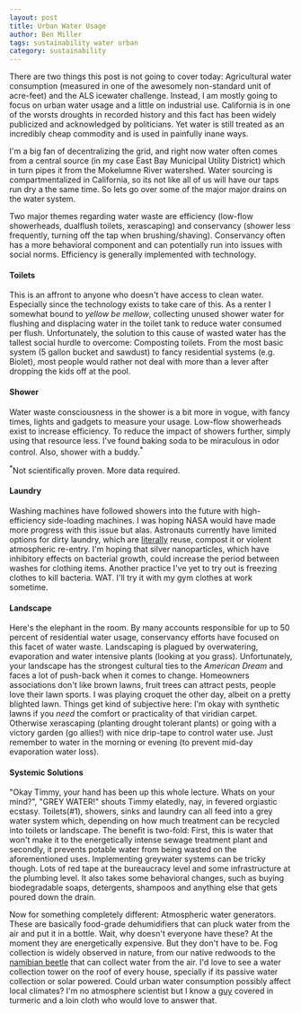 ```yaml
---
layout: post
title: Urban Water Usage
author: Ben Miller
tags: sustainability water urban
category: sustainability
---
```


There are two things this post is not going to cover today: Agricultural water consumption (measured in one of the awesomely non-standard unit of acre-feet) and the ALS icewater challenge. Instead, I am mostly going to focus on urban water usage and a little on industrial use. California is in one of the worsts droughts in recorded history and this fact has been widely publicized and acknowledged by politicians. Yet water is still treated as an incredibly cheap commodity and is used in painfully inane ways. 

I'm a big fan of decentralizing the grid, and right now water often comes from a central source (in my case East Bay Municipal Utility District) which in turn pipes it from the Mokelumne River watershed. Water sourcing is compartmentalized in California, so its not like all of us will have our taps run dry a the same time. So lets go over some of the major major drains on the water system.

Two major themes regarding water waste are efficiency (low-flow showerheads, dualflush toilets, xerascaping) and conservancy (shower less frequently, turning off the tap when brushing/shaving). Conservancy often has a more behavioral component and can potentially run into issues with social norms. Efficiency is generally implemented with technology. 

#### Toilets

This is an affront to anyone who doesn't have access to clean water. Especially since the technology exists to take care of this. As a renter I somewhat bound to _yellow be mellow_, collecting unused shower water for flushing and displacing water in the toilet tank to reduce water consumed per flush. Unfortunately, the solution to this cause of wasted water has the tallest social hurdle to overcome: Composting toilets. From the most basic system (5 gallon bucket and sawdust) to fancy residential systems (e.g. Biolet), most people would rather not deal with more than a lever after dropping the kids off at the pool. 

#### Shower

Water waste consciousness in the shower is a bit more in vogue, with fancy times, lights and gadgets to measure your usage. Low-flow showerheads exist to increase efficiency. To reduce the impact of showers further, simply using that resource less. I've found baking soda to be miraculous in odor control. Also, shower with a buddy.<sup>*</sup>

<sup>*</sup>Not scientifically proven. More data required.

#### Laundry

Washing machines have followed showers into the future with high-efficiency side-loading machines. I was hoping NASA would have made more progress with this issue but alas. Astronauts currently have limited options for dirty laundry, which are [literally](http://www.nasa.gov/vision/space/livinginspace/Astronaut_Laundry.html) reuse, compost it or violent atmospheric re-entry. I'm hoping that silver nanoparticles, which have inhibitory effects on bacterial growth, could increase the period between washes for clothing items. Another practice I've yet to try out is freezing clothes to kill bacteria. WAT. I'll try it with my gym clothes at work sometime. 

#### Landscape

Here's the elephant in the room. By many accounts responsible for up to 50 percent of residential water usage, conservancy efforts have focused on this facet of water waste. Landscaping is plagued by overwatering, evaporation and water intensive plants (looking at you grass). Unfortunately, your landscape has the strongest cultural ties to the _American Dream_ and faces a lot of push-back when it comes to change. Homeowners associations don't like brown lawns, fruit trees can attract pests, people love their lawn sports. I was playing croquet the other day, albeit on a pretty blighted lawn. Things get kind of subjective here: I'm okay with synthetic lawns if you _need_ the comfort or practicality of that viridian carpet. Otherwise xerascaping (planting drought tolerant plants) or going with a victory garden (go allies!) with nice drip-tape to control water use. Just remember to water in the morning or evening (to prevent mid-day evaporation water loss). 

#### Systemic Solutions

"Okay Timmy, your hand has been up this whole lecture. Whats on your mind?", "GREY WATER!" shouts Timmy elatedly, nay, in fevered orgiastic ecstasy. Toilets(#1), showers, sinks and laundry can all feed into a grey water system which, depending on how much treatment can be recycled into toilets or landscape. The benefit is two-fold: First, this is water that won't make it to the energetically intense sewage treatment plant and secondly, it prevents potable water from being wasted on the aforementioned uses. Implementing greywater systems can be tricky though. Lots of red tape at the bureaucracy level and some infrastructure at the plumbing level. It also takes some behavioral changes, such as buying biodegradable soaps, detergents, shampoos and anything else that gets poured down the drain. 

Now for something completely different: Atmospheric water generators. These are basically food-grade dehumidifiers that can pluck water from the air and put it in a bottle. Wait, why doesn't everyone have these? At the moment they are energetically expensive. But they don't have to be. Fog collection is widely observed in nature, from our native redwoods to the [namibian beetle](https://en.wikipedia.org/wiki/Namib_Desert_beetle) that can collect water from the air. I'd love to see a water collection tower on the roof of every house, specially if its passive water collection or solar powered. Could urban water consumption possibly affect local climates? I'm no atmosphere scientist but I know a [guy](http://biomicromet.ucdavis.edu/CurrentGrads.html "Dave Pyles") covered in turmeric and a loin cloth who would love to answer that.
